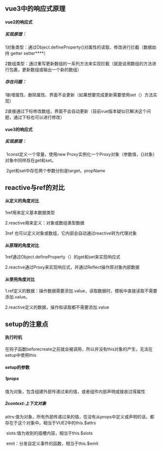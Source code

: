 ## vue3中的响应式原理

#### vue2的响应式

##### 实现原理：

​	1对象类型：通过Object.defineProperty()对属性的读取、修改进行拦截（数据劫持   getter  setter****）

​	2数组类型：通过重写更新数组的一系列方法来实现拦截（就是说用数组的方法进行包裹，更新数组或输出一个新的数组）

##### 存在问题：

​	1新增属性、删除属性、界面不会更新（如果想要完成更新需要使用set（）方法实现）

​	2直接通过下标修改数组，界面不会自动更新（目前vue版本疑似已解决这个问题，通过下标也可以进行修改）

#### vue3的响应式

##### 实现原理：  

​	1const定义一个常量，使用new Proxy实例化一个Proxy对象（参数值，{}对象）对象中同样存在get和set。

​	2get和set中存在两个参数分别是target，propName

## reactive与ref的对比

#### 从定义的角度对比

1ref用来定义基本数据类型

2.reactive用来定义：对象或数组类型数据

3ref 也可以定义对象或数组，它内部会自动通过reactive转为代理对象

#### 从原理的角度对比

1ref通过Object.defineProperty（）的get和set来实现响应式

2.reactive通过Proxy来实现响应式，并通过Reflect操作原对象内部数据

#### 从使用角度对比

1.ref定义的数据：操作数据需要添加.value，读取数据时，模板中直接读取不需要添加.value。

2.reactive定义的数据，操作和读取都不需要添加.value

## setup的注意点

#### 执行时机

在钩子函数beforecreate之前就会被调用，所以并没有this对象的产生，无法在setup中使用this

#### setup的参数

##### 1props 

值为对象，包含组建外部传递过来的值，或者组件内部声明或接收过得属性

##### 2context:上下文对象

​	attrs:值为对象，所有外部传递过来的值，在没有从props中定义或声明的话，都存在于这个对象中。相当于VUE2中的this.$attrs

​	slots:值为收到的插槽内容，相当于this.$slots

​	emit：分发自定义事件的函数，相当于this.$emit